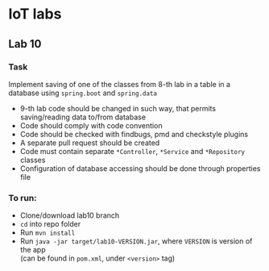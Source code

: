 # IoT labs
## Lab 10
### Task
Implement saving of one of the classes from 8-th lab in a table in a database using `spring.boot` and `spring.data`
 - 9-th lab code should be changed in such way, that permits saving/reading data to/from database
 - Code should comply with code convention
 - Code should be checked with findbugs, pmd and checkstyle plugins
 - A separate pull request should be created
 - Code must contain separate `*Controller`, `*Service` and `*Repository` classes
 - Configuration of database accessing should be done through properties file

### To run:
 - Clone/download lab10 branch
 - `cd` into repo folder
 - Run `mvn install`
 - Run `java -jar target/lab10-VERSION.jar`, where `VERSION` is version of the app  
   (can be found in `pom.xml`, under `<version>` tag)